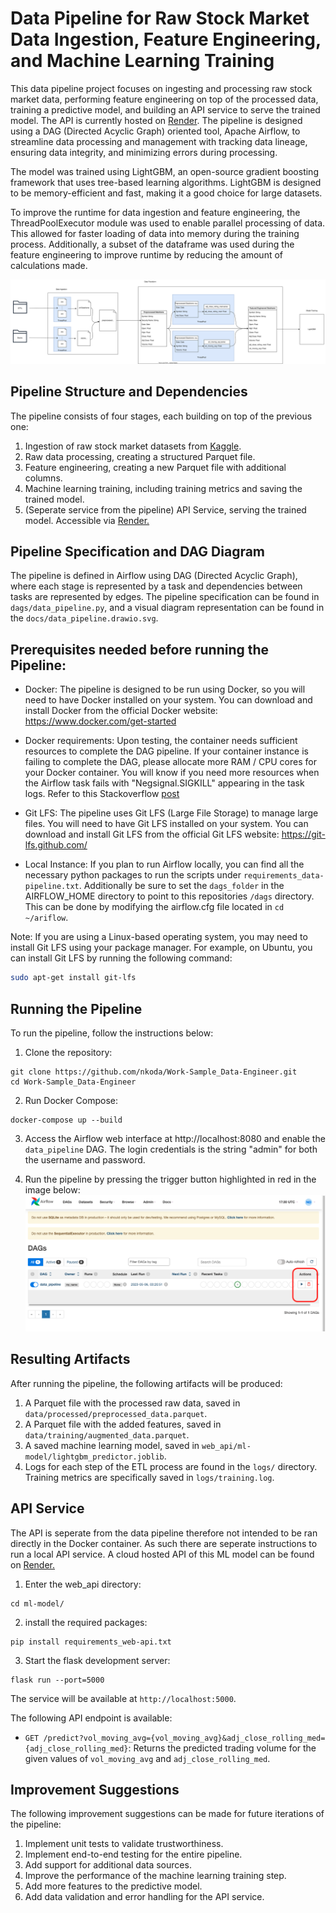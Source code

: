 # Data Pipeline for Raw Stock Market Data Ingestion, Feature Engineering, and Machine Learning Training

This data pipeline project focuses on ingesting and processing raw stock market data, performing feature engineering on top of the processed data, training a predictive model, and building an API service to serve the trained model. The API is currently hosted on [Render](https://regression-tree-api.onrender.com/predict?vol_moving_avg=12345&adj_close_rolling_med=25). The pipeline is designed using a DAG (Directed Acyclic Graph) oriented tool, Apache Airflow, to streamline data processing and management with tracking data lineage, ensuring data integrity, and minimizing errors during processing.

The model was trained using LightGBM, an open-source gradient boosting framework that uses tree-based learning algorithms. LightGBM is designed to be memory-efficient and fast, making it a good choice for large datasets.

To improve the runtime for data ingestion and feature engineering, the ThreadPoolExecutor module was used to enable parallel processing of data. This allowed for faster loading of data into memory during the training process. Additionally, a subset of the dataframe was used during the feature engineering to improve runtime by reducing the amount of calculations made.


![alt text](https://github.com/nkoda/Work-Sample_Data-Engineer/blob/main/docs/data_pipeline.drawio.svg?raw=true)


## Pipeline Structure and Dependencies
The pipeline consists of four stages, each building on top of the previous one:
1. Ingestion of raw stock market datasets from [Kaggle](https://www.kaggle.com/datasets/jacksoncrow/stock-market-dataset).
2. Raw data processing, creating a structured Parquet file.
3. Feature engineering, creating a new Parquet file with additional columns.
4. Machine learning training, including training metrics and saving the trained model.
5. (Seperate service from the pipeline) API Service, serving the trained model. Accessible via [Render.](https://regression-tree-api.onrender.com/predict?vol_moving_avg=12345&adj_close_rolling_med=25)

## Pipeline Specification and DAG Diagram

The pipeline is defined in Airflow using DAG (Directed Acyclic Graph), where each stage is represented by a task and dependencies between tasks are represented by edges. The pipeline specification can be found in `dags/data_pipeline.py`, and a visual diagram representation can be found in the `docs/data_pipeline.drawio.svg`.

## Prerequisites needed before running the Pipeline:

- Docker: The pipeline is designed to be run using Docker, so you will need to have Docker installed on your system. You can download and install Docker from the official Docker website: https://www.docker.com/get-started

- Docker requirements: Upon testing, the container needs sufficient resources to complete the DAG pipeline. If your container instance is failing to complete the DAG, please allocate more RAM / CPU cores for your Docker container. You will know if you need more resources when the Airflow task fails with "Negsignal.SIGKILL" appearing in the task logs. Refer to this Stackoverflow [post](https://stackoverflow.com/questions/69231797/airflow-dag-fails-when-pythonoperator-with-error-negsignal-sigkill)

- Git LFS: The pipeline uses Git LFS (Large File Storage) to manage large files. You will need to have Git LFS installed on your system. You can download and install Git LFS from the official Git LFS website: https://git-lfs.github.com/

- Local Instance: If you plan to run Airflow locally, you can find all the necessary python packages to run the scripts under `requirements_data-pipeline.txt`. Additionally be sure to set the `dags_folder` in the AIRFLOW_HOME directory to point to this repositories `/dags` directory. This can be done by modifying the airflow.cfg file located in `cd ~/ariflow`.

Note: If you are using a Linux-based operating system, you may need to install Git LFS using your package manager. For example, on Ubuntu, you can install Git LFS by running the following command:

```bash
sudo apt-get install git-lfs
```
## Running the Pipeline

To run the pipeline, follow the instructions below:

1. Clone the repository:

```
git clone https://github.com/nkoda/Work-Sample_Data-Engineer.git
cd Work-Sample_Data-Engineer
```

2. Run Docker Compose:

```
docker-compose up --build
```

3. Access the Airflow web interface at http://localhost:8080 and enable the `data_pipeline` DAG. The login credentials is the string "admin" for both the username and password.

4. Run the pipeline by pressing the trigger button highlighted in red in the image below:
![alt text](https://github.com/nkoda/Work-Sample_Data-Engineer/blob/main/docs/airflow_server.png?raw=true)

## Resulting Artifacts

After running the pipeline, the following artifacts will be produced:

1. A Parquet file with the processed raw data, saved in `data/processed/preprocessed_data.parquet`.
2. A Parquet file with the added features, saved in `data/training/augmented_data.parquet`.
3. A saved machine learning model, saved in `web_api/ml-model/lightgbm_predictor.joblib`.
4. Logs for each step of the ETL process are found in the `logs/` directory. Training metrics are specifically saved in `logs/training.log`.

## API Service

The API is seperate from the data pipeline therefore not intended to be ran directly in the Docker container. As such there are seperate instructions to run a local API service.
A cloud hosted API of this ML model can be found on [Render.](https://regression-tree-api.onrender.com/predict?vol_moving_avg=12345&adj_close_rolling_med=25)

1. Enter the web_api directory:
```
cd ml-model/
```
2. install the required packages:
```
pip install requirements_web-api.txt
```

3. Start the flask development server:
```
flask run --port=5000
```

The service will be available at `http://localhost:5000`.

The following API endpoint is available:

- `GET /predict?vol_moving_avg={vol_moving_avg}&adj_close_rolling_med={adj_close_rolling_med}`: Returns the predicted trading volume for the given values of `vol_moving_avg` and `adj_close_rolling_med`.


## Improvement Suggestions

The following improvement suggestions can be made for future iterations of the pipeline:

1. Implement unit tests to validate trustworthiness.
2. Implement end-to-end testing for the entire pipeline.
3. Add support for additional data sources.
4. Improve the performance of the machine learning training step.
5. Add more features to the predictive model.
6. Add data validation and error handling for the API service.
